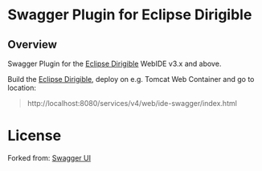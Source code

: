 # Swagger Plugin for Eclipse Dirigible

## Overview

Swagger Plugin for the [Eclipse Dirigible](https://github.com/eclipse/dirigible) WebIDE v3.x and above.

Build the [Eclipse Dirigible](https://github.com/eclipse/dirigible), deploy on e.g. Tomcat Web Container and go to location:

> http://localhost:8080/services/v4/web/ide-swagger/index.html

# License

Forked from: [Swagger UI](https://github.com/swagger-api/swagger-ui)
